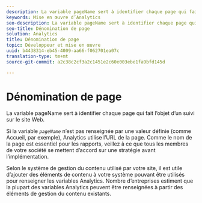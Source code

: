 ```yaml
---
description: La variable pageName sert à identifier chaque page qui fait l’objet d’un suivi sur le site Web.
keywords: Mise en œuvre d’Analytics
seo-description: La variable pageName sert à identifier chaque page qui fait l’objet d’un suivi sur le site Web.
seo-title: Dénomination de page
solution: Analytics
title: Dénomination de page
topic: Développeur et mise en œuvre
uuid: b4438314-eb45-4009-aa66-f062701ea07c
translation-type: tm+mt
source-git-commit: a2c38c2cf3a2c1451e2c60e003ebe1fa9bfd145d

---
```



# Dénomination de page

La variable pageName sert à identifier chaque page qui fait l’objet d’un suivi sur le site Web.

Si la variable *`pageName`* n’est pas renseignée par une valeur définie (comme Accueil, par exemple), Analytics utilise l’URL de la page. Comme le nom de la page est essentiel pour les rapports, veillez à ce que tous les membres de votre société se mettent d’accord sur une stratégie avant l’implémentation.

Selon le système de gestion du contenu utilisé par votre site, il est utile d’ajouter des éléments de contenu à votre système pouvant être utilisés pour renseigner les variables Analytics. Nombre d’entreprises estiment que la plupart des variables Analytics peuvent être renseignées à partir des éléments de gestion du contenu existants.
